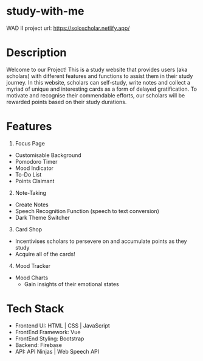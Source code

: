 # study-with-me
WAD II project
url: https://soloscholar.netlify.app/

# Description
Welcome to our Project! This is a study website that provides users (aka scholars) with different features and functions to assist them in their study journey. In this website, scholars can self-study, write notes and collect a myriad of unique and interesting cards as a form of delayed gratification. To motivate and recognise their commendable efforts, our scholars will be rewarded points based on their study durations.

# Features
1) Focus Page
  - Customisable Background
  - Pomodoro Timer
  - Mood Indicator
  - To-Do List
  - Points Claimant

2) Note-Taking
  - Create Notes
  - Speech Recognition Function (speech to text conversion) 
  - Dark Theme Switcher

3) Card Shop
  - Incentivises scholars to persevere on and accumulate points as they study
  - Acquire all of the cards!

4) Mood Tracker
  - Mood Charts
    - Gain insights of their emotional states

# Tech Stack
- Frontend UI: HTML | CSS | JavaScript
- FrontEnd Framework: Vue
- FrontEnd Styling: Bootstrap
- Backend: Firebase
- API: API Ninjas | Web Speech API
